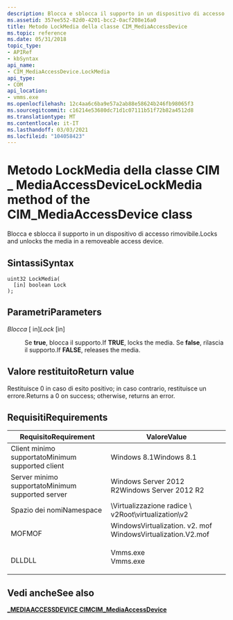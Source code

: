 ```yaml
---
description: Blocca e sblocca il supporto in un dispositivo di accesso rimovibile.
ms.assetid: 357ee552-82d0-4201-bcc2-0acf208e16a0
title: Metodo LockMedia della classe CIM_MediaAccessDevice
ms.topic: reference
ms.date: 05/31/2018
topic_type:
- APIRef
- kbSyntax
api_name:
- CIM_MediaAccessDevice.LockMedia
api_type:
- COM
api_location:
- vmms.exe
ms.openlocfilehash: 12c4aa6c6ba9e57a2ab88e58624b246fb98065f3
ms.sourcegitcommit: c16214e53680dc71d1c07111b51f72b82a4512d8
ms.translationtype: MT
ms.contentlocale: it-IT
ms.lasthandoff: 03/03/2021
ms.locfileid: "104058423"
---
```

# <a name="lockmedia-method-of-the-cim_mediaaccessdevice-class"></a><span data-ttu-id="c0735-103">Metodo LockMedia della classe CIM \_ MediaAccessDevice</span><span class="sxs-lookup"><span data-stu-id="c0735-103">LockMedia method of the CIM\_MediaAccessDevice class</span></span>

<span data-ttu-id="c0735-104">Blocca e sblocca il supporto in un dispositivo di accesso rimovibile.</span><span class="sxs-lookup"><span data-stu-id="c0735-104">Locks and unlocks the media in a removeable access device.</span></span>

## <a name="syntax"></a><span data-ttu-id="c0735-105">Sintassi</span><span class="sxs-lookup"><span data-stu-id="c0735-105">Syntax</span></span>


```mof
uint32 LockMedia(
  [in] boolean Lock
);
```



## <a name="parameters"></a><span data-ttu-id="c0735-106">Parametri</span><span class="sxs-lookup"><span data-stu-id="c0735-106">Parameters</span></span>

<dl> <dt>

<span data-ttu-id="c0735-107">*Blocca* \[ in\]</span><span class="sxs-lookup"><span data-stu-id="c0735-107">*Lock* \[in\]</span></span>
</dt> <dd>

<span data-ttu-id="c0735-108">Se **true**, blocca il supporto.</span><span class="sxs-lookup"><span data-stu-id="c0735-108">If **TRUE**, locks the media.</span></span> <span data-ttu-id="c0735-109">Se **false**, rilascia il supporto.</span><span class="sxs-lookup"><span data-stu-id="c0735-109">If **FALSE**, releases the media.</span></span>

</dd> </dl>

## <a name="return-value"></a><span data-ttu-id="c0735-110">Valore restituito</span><span class="sxs-lookup"><span data-stu-id="c0735-110">Return value</span></span>

<span data-ttu-id="c0735-111">Restituisce 0 in caso di esito positivo; in caso contrario, restituisce un errore.</span><span class="sxs-lookup"><span data-stu-id="c0735-111">Returns a 0 on success; otherwise, returns an error.</span></span>

## <a name="requirements"></a><span data-ttu-id="c0735-112">Requisiti</span><span class="sxs-lookup"><span data-stu-id="c0735-112">Requirements</span></span>



| <span data-ttu-id="c0735-113">Requisito</span><span class="sxs-lookup"><span data-stu-id="c0735-113">Requirement</span></span> | <span data-ttu-id="c0735-114">Valore</span><span class="sxs-lookup"><span data-stu-id="c0735-114">Value</span></span> |
|-------------------------------------|---------------------------------------------------------------------------------------------------------|
| <span data-ttu-id="c0735-115">Client minimo supportato</span><span class="sxs-lookup"><span data-stu-id="c0735-115">Minimum supported client</span></span><br/> | <span data-ttu-id="c0735-116">Windows 8.1</span><span class="sxs-lookup"><span data-stu-id="c0735-116">Windows 8.1</span></span><br/>                                                                                  |
| <span data-ttu-id="c0735-117">Server minimo supportato</span><span class="sxs-lookup"><span data-stu-id="c0735-117">Minimum supported server</span></span><br/> | <span data-ttu-id="c0735-118">Windows Server 2012 R2</span><span class="sxs-lookup"><span data-stu-id="c0735-118">Windows Server 2012 R2</span></span><br/>                                                                       |
| <span data-ttu-id="c0735-119">Spazio dei nomi</span><span class="sxs-lookup"><span data-stu-id="c0735-119">Namespace</span></span><br/>                | <span data-ttu-id="c0735-120">\\Virtualizzazione radice \\ v2</span><span class="sxs-lookup"><span data-stu-id="c0735-120">Root\\virtualization\\v2</span></span><br/>                                                                     |
| <span data-ttu-id="c0735-121">MOF</span><span class="sxs-lookup"><span data-stu-id="c0735-121">MOF</span></span><br/>                      | <dl> <span data-ttu-id="c0735-122"><dt>WindowsVirtualization. v2. mof</dt></span><span class="sxs-lookup"><span data-stu-id="c0735-122"><dt>WindowsVirtualization.V2.mof</dt></span></span> </dl> |
| <span data-ttu-id="c0735-123">DLL</span><span class="sxs-lookup"><span data-stu-id="c0735-123">DLL</span></span><br/>                      | <dl> <span data-ttu-id="c0735-124"><dt>Vmms.exe</dt></span><span class="sxs-lookup"><span data-stu-id="c0735-124"><dt>Vmms.exe</dt></span></span> </dl>                     |



## <a name="see-also"></a><span data-ttu-id="c0735-125">Vedi anche</span><span class="sxs-lookup"><span data-stu-id="c0735-125">See also</span></span>

<dl> <dt>

[<span data-ttu-id="c0735-126">**\_MEDIAACCESSDEVICE CIM**</span><span class="sxs-lookup"><span data-stu-id="c0735-126">**CIM\_MediaAccessDevice**</span></span>](cim-mediaaccessdevice.md)
</dt> </dl>

 

 




